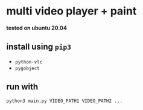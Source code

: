 # multi video player + paint

**tested on ubuntu 20.04**

## install using `pip3`
- `python-vlc`
- `pygobject`


## run with
```
python3 main.py VIDEO_PATH1 VIDEO_PATH2 ...
```
